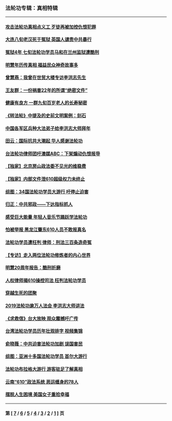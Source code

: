 ### 法轮功专辑：真相特辑
---
#### [攻击法轮功真相点义工 歹徒再被加控仇恨犯罪](../../pages/nf4389/n13601019.md?04130430) 
#### [大连八旬老汉死于冤狱 英国人谴责中共暴行](../../pages/nf4389/n13480118.md?04130430) 
#### [冤狱4年 七旬法轮功学员马和在兰州监狱遭酷刑](../../pages/nf4389/n13304688.md?04130430) 
#### [明慧年历传真相 福益民众神奇故事多](../../pages/nf4389/n13294545.md?04130430) 
#### [曾慧燕：我曾在世贸大楼专访李洪志先生](../../pages/nf4389/n12898729.md?04130430) 
#### [王友群：一份祸害22年的所谓“绝密文件”](../../pages/nf4389/n12871750.md?04130430) 
#### [健康有良方 一群九旬百岁老人的长寿秘密](../../pages/nf4389/n12847475.md?04130430) 
#### [《转法轮》中提及的史前文明案例：刻石](../../pages/nf4389/n12758577.md?04130430) 
#### [中国各军区兵种大法弟子给李洪志大师拜年](../../pages/nf4389/n12750047.md?04130430) 
#### [田云：国际抗共大潮起 华人感谢法轮功](../../pages/nf4389/n12357708.md?04130430) 
#### [台法轮功律师团吁澳媒ABC：下架煽动仇恨报导](../../pages/nf4389/n12279917.md?04130430) 
#### [【独家】北京房山政法委不见光的维稳费](../../pages/nf4389/n12031979.md?04130430) 
#### [【独家】内部文件泄610超级权力未终止](../../pages/nf4389/n12023895.md?04130430) 
#### [组图：34国法轮功学员大游行 吁停止迫害](../../pages/nf4389/n11492658.md?04130430) 
#### [归正：中共邪政——下达指标抓人](../../pages/nf4389/n11474770.md?04130430) 
#### [感受巨大能量 年轻人音乐节踊跃学法轮功](../../pages/nf4389/n11441981.md?04130430) 
#### [怕被举报 黑龙江肇东610人员不敢报真名](../../pages/nf4389/n11436499.md?04130430) 
#### [法轮功学员遭枉判 律师：刑法三百条造奇冤](../../pages/nf4389/n11433943.md?04130430) 
#### [【专访】走入两位法轮功修炼者的内心世界](../../pages/nf4389/n11415623.md?04130430) 
#### [明慧20周年报告：酷刑折磨](../../pages/nf4389/n11387954.md?04130430) 
#### [人权律师揭610操控司法 枉判法轮功学员](../../pages/nf4389/n11313370.md?04130430) 
#### [穿越生死的团聚](../../pages/nf4389/n11258922.md?04130430) 
#### [2019法轮功逾万人法会 李洪志大师讲法](../../pages/nf4389/n11265303.md?04130430) 
#### [《求救信》台大放映 观众震撼吁广传](../../pages/nf4389/n10922251.md?04130430) 
#### [台湾法轮功学员历年壮观排字 视频集锦](../../pages/nf4389/n10878789.md?04130430) 
#### [俞晓薇：中共迫害法轮功加剧 误国害民](../../pages/nf4389/n10859260.md?04130430) 
#### [组图：亚洲十多国法轮功学员 首尔大游行](../../pages/nf4389/n10781149.md?04130430) 
#### [法轮功布拉格大游行 游客驻足了解真相](../../pages/nf4389/n10749360.md?04130430) 
#### [云南“610”政法系统 恶运缠身的78人](../../pages/nf4389/n10747534.md?04130430) 
#### [摆脱人生困境 美国女子重拾幸福](../../pages/nf4389/n10688678.md?04130430) 

---
#### 第 [ [7](./7.md?04130430) / [6](./6.md?04130430) / [5](./5.md?04130430) / [4](./4.md?04130430) / [3](./3.md?04130430) / [2](./2.md?04130430) / [1](./1.md?04130430) ] 页

